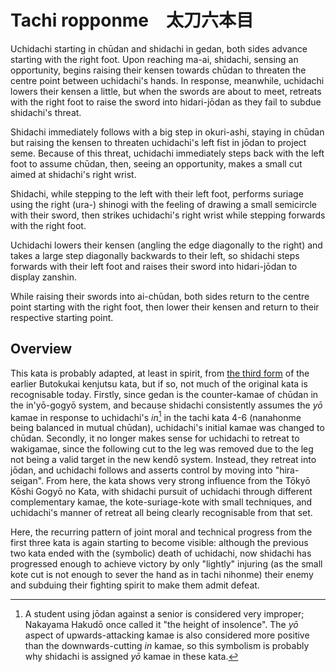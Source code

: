 # Tachi ropponme　太刀六本目

Uchidachi starting in chūdan and shidachi in gedan, both sides advance starting with the right foot. Upon reaching ma-ai, shidachi, sensing an opportunity, begins raising their kensen towards chūdan to threaten the centre point between uchidachi's hands. In response, meanwhile, uchidachi lowers their kensen a little, but when the swords are about to meet, retreats with the right foot to raise the sword into hidari-jōdan as they fail to subdue shidachi's threat.

Shidachi immediately follows with a big step in okuri-ashi, staying in chūdan but raising the kensen to threaten uchidachi's left fist in jōdan to project seme. Because of this threat, uchidachi immediately steps back with the left foot to assume chūdan, then, seeing an opportunity, makes a small cut aimed at shidachi's right wrist.

Shidachi, while stepping to the left with their left foot, performs suriage using the right (ura-) shinogi with the feeling of drawing a small semicircle with their sword, then strikes uchidachi's right wrist while stepping forwards with the right foot.

Uchidachi lowers their kensen (angling the edge diagonally to the right) and takes a large step diagonally backwards to their left, so shidachi steps forwards with their left foot and raises their sword into hidari-jōdan to display zanshin.

While raising their swords into ai-chūdan, both sides return to the centre point starting with the right foot, then lower their kensen and return to their respective starting point.

## Overview

This kata is probably adapted, at least in spirit, from [the third form](../butokukai/daisanbon.md) of the earlier Butokukai kenjutsu kata, but if so, not much of the original kata is recognisable today. Firstly, since gedan is the counter-kamae of chūdan in the in'yō-gogyō system, and because shidachi consistently assumes the *yō* kamae in response to uchidachi's *in*[^1] in the tachi kata 4-6 (nanahonme being balanced in mutual chūdan), uchidachi's initial kamae was changed to chūdan. Secondly, it no longer makes sense for uchidachi to retreat to wakigamae, since the following cut to the leg was removed due to the leg not being a valid target in the new kendō system. Instead, they retreat into jōdan, and uchidachi follows and asserts control by moving into "hira-seigan". From here, the kata shows very strong influence from the Tōkyō Kōshi Gogyō no Kata, with shidachi pursuit of uchidachi through different complementary kamae, the kote-suriage-kote with small techniques, and uchidachi's manner of retreat all being clearly recognisable from that set.

Here, the recurring pattern of joint moral and technical progress from the first three kata is again starting to become visible: although the previous two kata ended with the (symbolic) death of uchidachi, now shidachi has progressed enough to achieve victory by only "lightly" injuring (as the small kote cut is not enough to sever the hand as in tachi nihonme) their enemy and subduing their fighting spirit to make them admit defeat.

[^1]: A student using jōdan against a senior is considered very improper; Nakayama Hakudō once called it "the height of insolence". The *yō* aspect of upwards-attacking kamae is also considered more positive than the downwards-cutting *in* kamae, so this symbolism is probably why shidachi is assigned *yō* kamae in these kata.
